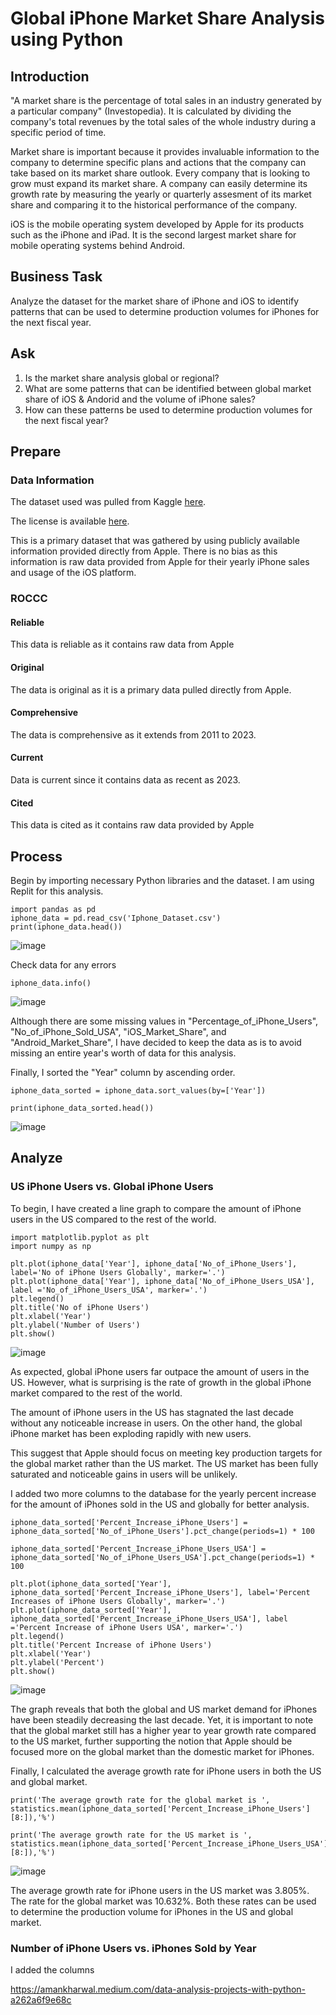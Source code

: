# Global iPhone Market Share Analysis using Python 

## Introduction 
"A market share is the percentage of total sales in an industry generated by a particular company" (Investopedia). It is calculated by dividing the company's total revenues by the total sales of the whole industry during a specific period of time. 

Market share is important because it provides invaluable information to the company to determine specific plans and actions that the company can take based on its market share outlook. Every company that is looking to grow must expand its market share. A company can easily determine its growth rate by measuring the yearly or quarterly assesment of its market share and comparing it to the historical performance of the company. 

iOS is the mobile operating system developed by Apple for its products such as the iPhone and iPad. It is the second largest market share for mobile operating systems behind Android. 

## Business Task 
Analyze the dataset for the market share of iPhone and iOS to identify patterns that can be used to determine production volumes for iPhones for the next fiscal year. 

## Ask
1. Is the market share analysis global or regional?
2. What are some patterns that can be identified between global market share of iOS & Andorid and the volume of iPhone sales? 
3. How can these patterns be used to determine production volumes for the next fiscal year? 

## Prepare 

### Data Information
The dataset used was pulled from Kaggle [here](https://www.kaggle.com/datasets/mohamedfahim003/global-iphone-and-smartphone-market-2011-2023).

The license is available [here](https://www.mit.edu/~amini/LICENSE.md).

This is a primary dataset that was gathered by using publicly available information provided directly from Apple. There is no bias as this information is raw data provided from Apple for their yearly iPhone sales and usage of the iOS platform. 

### ROCCC
#### Reliable
This data is reliable as it contains raw data from Apple 
#### Original
The data is original as it is a primary data pulled directly from Apple. 
#### Comprehensive
The data is comprehensive as it extends from 2011 to 2023. 
#### Current 
Data is current since it contains data as recent as 2023. 
#### Cited 
This data is cited as it contains raw data provided by Apple 

## Process
Begin by importing necessary Python libraries and the dataset. I am using Replit for this analysis. 

```
import pandas as pd
iphone_data = pd.read_csv('Iphone_Dataset.csv')
print(iphone_data.head())
```

![image](https://github.com/user-attachments/assets/92209410-188b-446b-8699-cdb35b528de3)

Check data for any errors

```
iphone_data.info()
```

![image](https://github.com/user-attachments/assets/3088996d-f86f-4afc-a996-3fe4e6f106ec)

Although there are some missing values in "Percentage_of_iPhone_Users", "No_of_iPhone_Sold_USA", "iOS_Market_Share", and "Android_Market_Share", I have decided to keep the data as is to avoid missing an entire year's worth of data for this analysis. 

Finally, I sorted the "Year" column by ascending order. 

```
iphone_data_sorted = iphone_data.sort_values(by=['Year'])

print(iphone_data_sorted.head())
```

![image](https://github.com/user-attachments/assets/328698f2-7c92-4752-916d-76ab1ea0fdb7)

## Analyze

### US iPhone Users vs. Global iPhone Users  
To begin, I have created a line graph to compare the amount of iPhone users in the US compared to the rest of the world. 

```
import matplotlib.pyplot as plt
import numpy as np

plt.plot(iphone_data['Year'], iphone_data['No_of_iPhone_Users'], label='No of iPhone Users Globally', marker='.')
plt.plot(iphone_data['Year'], iphone_data['No_of_iPhone_Users_USA'], label ='No_of_iPhone_Users_USA', marker='.')
plt.legend()
plt.title('No of iPhone Users')
plt.xlabel('Year')
plt.ylabel('Number of Users')
plt.show()
```

![image](https://github.com/user-attachments/assets/cd49a250-ec3a-454a-976a-36543471dfcb)

As expected, global iPhone users far outpace the amount of users in the US. However, what is surprising is the rate of growth in the global iPhone market compared to the rest of the world. 

The amount of iPhone users in the US has stagnated the last decade without any noticeable increase in users. On the other hand, the global iPhone market has been exploding rapidly with new users.  

This suggest that Apple should focus on meeting key production targets for the global market rather than the US market. The US market has been fully saturated and noticeable gains in users will be unlikely. 

I added two more columns to the database for the yearly percent increase for the amount of iPhones sold in the US and globally for better analysis.

```
iphone_data_sorted['Percent_Increase_iPhone_Users'] = iphone_data_sorted['No_of_iPhone_Users'].pct_change(periods=1) * 100

iphone_data_sorted['Percent_Increase_iPhone_Users_USA'] = iphone_data_sorted['No_of_iPhone_Users_USA'].pct_change(periods=1) * 100
```

```
plt.plot(iphone_data_sorted['Year'], iphone_data_sorted['Percent_Increase_iPhone_Users'], label='Percent Increases of iPhone Users Globally', marker='.')
plt.plot(iphone_data_sorted['Year'], iphone_data_sorted['Percent_Increase_iPhone_Users_USA'], label ='Percent Increase of iPhone Users USA', marker='.')
plt.legend()
plt.title('Percent Increase of iPhone Users')
plt.xlabel('Year')
plt.ylabel('Percent')
plt.show()
```

![image](https://github.com/user-attachments/assets/e6e98e47-ba57-4f07-8aa9-ab1c6aed6798)

The graph reveals that both the global and US market demand for iPhones have been steadily decreasing the last decade. Yet, it is important to note that the global market still has a higher year to year growth rate compared to the US market, further supporting the notion that Apple should be focused more on the global market than the domestic market for iPhones. 

Finally, I calculated the average growth rate for iPhone users in both the US and global market. 

```
print('The average growth rate for the global market is ', statistics.mean(iphone_data_sorted['Percent_Increase_iPhone_Users'][8:]),'%')

print('The average growth rate for the US market is ', statistics.mean(iphone_data_sorted['Percent_Increase_iPhone_Users_USA'][8:]),'%')
```

![image](https://github.com/user-attachments/assets/ccb4b33a-7350-42e6-b678-6fbb6bf4f70e)

The average growth rate for iPhone users in the US market was 3.805%. The rate for the global market was 10.632%. Both these rates can be used to determine the production volume for iPhones in the US and global market. 

### Number of iPhone Users vs. iPhones Sold by Year 
I added the columns 

https://amankharwal.medium.com/data-analysis-projects-with-python-a262a6f9e68c
